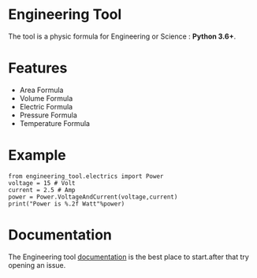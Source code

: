 # Engineering Tool

The tool is a physic formula for Engineering or Science : **Python 3.6+**.


# Features
- Area Formula
- Volume Formula
- Electric Formula
- Pressure Formula
- Temperature Formula  


# Example
    from engineering_tool.electrics import Power
    voltage = 15 # Volt
    current = 2.5 # Amp
    power = Power.VoltageAndCurrent(voltage,current)
    print("Power is %.2f Watt"%power)

# Documentation
The Engineering tool [documentation](https://github.com/pinyoothotaboot/engineering_tool/tree/master/docs) is the best place to start.after that try opening an issue.
